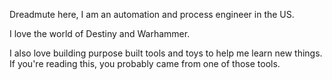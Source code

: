 Dreadmute here, I am an automation and process engineer in the US.

I love the world of Destiny and Warhammer. 

I also love building purpose built tools and toys to help me learn new things.
If you're reading this, you probably came from one of those tools.
